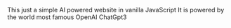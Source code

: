 This just a simple AI powered website in vanilla JavaScript
It is powered by the world most famous OpenAI ChatGpt3
